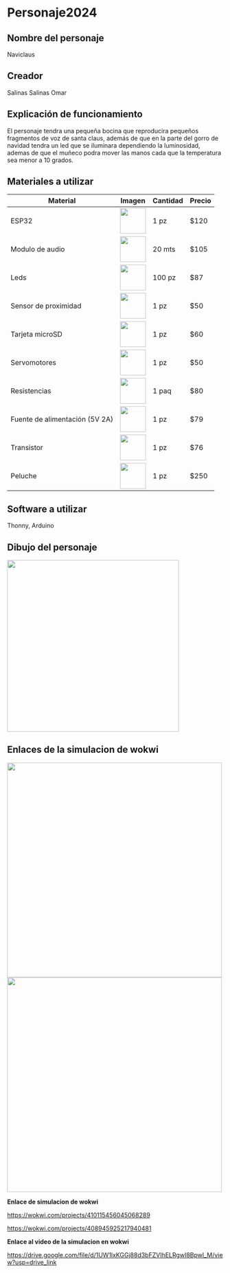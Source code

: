 # Personaje2024
## Nombre del personaje
Naviclaus
## Creador
Salinas Salinas Omar
## Explicación de funcionamiento
El personaje tendra una pequeña bocina que reproducira pequeños fragmentos de voz de santa claus, además de que en la parte del gorro de navidad tendra un led que se iluminara dependiendo la luminosidad, ademas de que el muñeco podra  mover las manos cada que la temperatura sea menor a 10 grados. 
## Materiales a utilizar
| Material | Imagen | Cantidad | Precio |
|-|-|-|-|
|ESP32|<img src="https://github.com/user-attachments/assets/c80c9498-3c2a-4644-95d2-f0fc53c8e53c" width="60"/>|1 pz|$120|
|Modulo de audio |<img src="https://github.com/user-attachments/assets/b72fc17c-5c2f-4945-8050-657cbfcb5511" width="60"/>|20 mts|$105|
|Leds|<img src="https://github.com/user-attachments/assets/75d2594e-f95d-4016-8b57-7bae495cff95" width="60"/>|100 pz|$87|
|Sensor de proximidad|<img src="https://github.com/user-attachments/assets/8cdc5e8d-9e89-4ba2-92fc-3207b6ddaae1" width="60"/>|1 pz|$50|
|Tarjeta microSD|<img src="https://github.com/user-attachments/assets/b769b1d2-9860-4a24-83e2-a57714e8559f" width="60"/>|1 pz|$60|
|Servomotores|<img src="https://github.com/user-attachments/assets/1269bd8f-185b-435d-845e-89382301a022" width="60"/>|1 pz|$50|
|Resistencias|<img src="https://github.com/user-attachments/assets/35025466-4ac9-4419-b1d6-4b6c5d26a612" width="60"/>|1 paq|$80|
|Fuente de alimentación (5V 2A)|<img src="https://github.com/user-attachments/assets/7c3b3177-01a4-4b37-a79c-4d3b6e3448cb" width="60"/>|1 pz|$79|
|Transistor |<img src="https://github.com/user-attachments/assets/ce1942e3-e228-4d66-accc-3a1c75bc76e9" width="60"/>|1 pz|$76|
|Peluche |<img src="https://github.com/user-attachments/assets/13140158-41a4-4844-82aa-aad55fe46bd5" width="60"/>|1 pz|$250|
## Software a utilizar
Thonny, Arduino
## Dibujo del personaje 
<img src="https://github.com/user-attachments/assets/1928f2b2-2106-4d7a-b43f-eaf2909cd7e0" width="400"/>

## Enlaces de la simulacion de wokwi

<img src="https://github.com/user-attachments/assets/e2f46716-9b53-41b2-bc3d-d808a259d6dc" width="500"/>
<img src="https://github.com/user-attachments/assets/5c8fc3bd-bad1-4af7-901f-14ad124ccfcd" width="500"/>

**Enlace de simulacion de wokwi**

https://wokwi.com/projects/410115456045068289

https://wokwi.com/projects/408945925217940481

**Enlace al video de la simulacion en wokwi**

https://drive.google.com/file/d/1UW1lxKGGj88d3bFZVIhELRgwI8Bpwl_M/view?usp=drive_link
